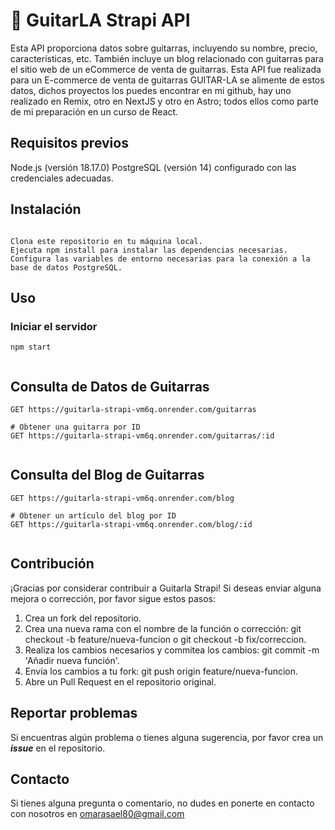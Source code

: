 


# 🚀 GuitarLA Strapi API 

Esta API proporciona datos sobre guitarras, incluyendo su nombre, precio, características, etc. También incluye un blog relacionado con guitarras para el sitio web de un eCommerce de venta de guitarras.
Esta API fue realizada para un E-commerce de venta de guitarras GUITAR-LA se alimente de estos datos, dichos proyectos los puedes encontrar en mi github, hay uno realizado en Remix, otro en NextJS y otro en Astro; todos ellos como parte de mi preparación en un curso de React. 

## Requisitos previos
Node.js (versión 18.17.0)
PostgreSQL (versión 14) configurado con las credenciales adecuadas.

## Instalación
```

Clona este repositorio en tu máquina local.
Ejecuta npm install para instalar las dependencias necesarias.
Configura las variables de entorno necesarias para la conexión a la base de datos PostgreSQL.

```
## Uso
### Iniciar el servidor
  

```
npm start
 
```
## Consulta de Datos de Guitarras
 

```# Obtener todas las guitarras
GET https://guitarla-strapi-vm6q.onrender.com/guitarras

# Obtener una guitarra por ID
GET https://guitarla-strapi-vm6q.onrender.com/guitarras/:id
 
```

## Consulta del Blog de Guitarras
 
  
```# Obtener todos los artículos del blog
GET https://guitarla-strapi-vm6q.onrender.com/blog

# Obtener un artículo del blog por ID
GET https://guitarla-strapi-vm6q.onrender.com/blog/:id
 
```


## Contribución
¡Gracias por considerar contribuir a Guitarla Strapi! Si deseas enviar alguna mejora o corrección, por favor sigue estos pasos:

1. Crea un fork del repositorio.
2. Crea una nueva rama con el nombre de la función o corrección: git checkout -b feature/nueva-funcion o git checkout -b fix/correccion.
3. Realiza los cambios necesarios y commitea los cambios: git commit -m 'Añadir nueva función'.
4. Envía los cambios a tu fork: git push origin feature/nueva-funcion.
5. Abre un Pull Request en el repositorio original.

## Reportar problemas
Si encuentras algún problema o tienes alguna sugerencia, por favor crea un ***issue*** en el repositorio.


## Contacto
Si tienes alguna pregunta o comentario, no dudes en ponerte en contacto con nosotros en omarasael80@gmail.com
